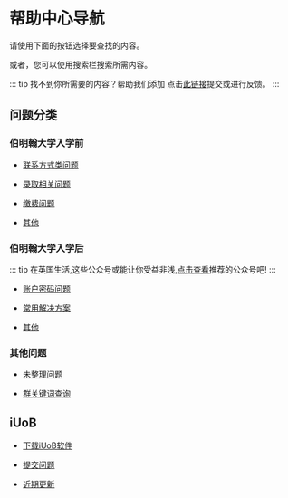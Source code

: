 # 帮助中心导航

请使用下面的按钮选择要查找的内容。

或者，您可以使用搜索栏搜索所需内容。

::: tip 找不到你所需要的内容？帮助我们添加
点击[此链接](./iUoB/submit/)提交或进行反馈。
:::

## 问题分类


### 伯明翰大学入学前

- [联系方式类问题](./pre-admissions/contacts/)

- [录取相关问题](./pre-admissions/admissions/)

- [缴费问题](./pre-admissions/pay/)

- [其他](./pre-admissions/others/)



### 伯明翰大学入学后

::: tip
在英国生活,这些公众号或能让你受益非浅,[点击查看](./others/WeChat/)推荐的公众号吧!
:::

- [账户密码问题](./enrolled/password/)

- [常用解决方案](./enrolled/solutions/)

- [其他](./enrolled/others/)



### 其他问题

- [未整理问题](./others/unorganized/)

- [群关键词查询](./others/keywords/)



## iUoB

- [下载iUoB软件](./iUoB/download/)

- [提交问题](./iUoB/submit/)

- [近期更新](./iUoB/updates/)